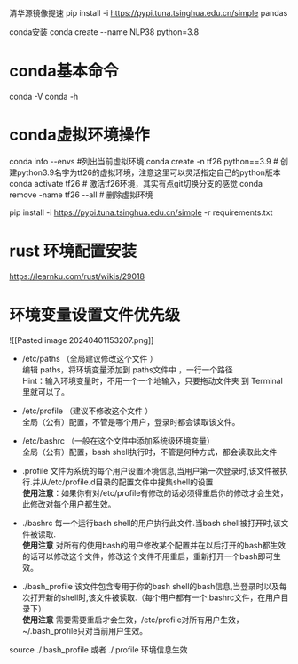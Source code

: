 清华源镜像提速
pip install -i https://pypi.tuna.tsinghua.edu.cn/simple pandas

conda安装
conda create --name NLP38 python=3.8
# conda基本命令
conda -V
conda -h

# conda虚拟环境操作
conda info --envs		#列出当前虚拟环境
conda create -n tf26 python==3.9 # 创建python3.9名字为tf26的虚拟环境，注意这里可以灵活指定自己的python版本
conda activate tf26  # 激活tf26环境，其实有点git切换分支的感觉
conda remove -name tf26 --all # 删除虚拟环境


pip install -i https://pypi.tuna.tsinghua.edu.cn/simple -r requirements.txt

#  rust 环境配置安装
https://learnku.com/rust/wikis/29018


# 环境变量设置文件优先级
![[Pasted image 20240401153207.png]]
-  /etc/paths （全局建议修改这个文件 ）  
   编辑 paths，将环境变量添加到 paths文件中 ，一行一个路径  
   Hint：输入环境变量时，不用一个一个地输入，只要拖动文件夹 到 Terminal 里就可以了。    
- /etc/profile （建议不修改这个文件 ）  
    全局（公有）配置，不管是哪个用户，登录时都会读取该文件。
    
- /etc/bashrc （一般在这个文件中添加系统级环境变量）  
    全局（公有）配置，bash shell执行时，不管是何种方式，都会读取此文件
    
- .profile 文件为系统的每个用户设置环境信息,当用户第一次登录时,该文件被执行.并从/etc/profile.d目录的配置文件中搜集shell的设置  
    **使用注意**：如果你有对/etc/profile有修改的话必须得重启你的修改才会生效，此修改对每个用户都生效。
    
- ./bashrc 每一个运行bash shell的用户执行此文件.当bash shell被打开时,该文件被读取.  
    **使用注意** 对所有的使用bash的用户修改某个配置并在以后打开的bash都生效的话可以修改这个文件，修改这个文件不用重启，重新打开一个bash即可生效。
    
- ./bash_profile 该文件包含专用于你的bash shell的bash信息,当登录时以及每次打开新的shell时,该文件被读取.（每个用户都有一个.bashrc文件，在用户目录下）  
    **使用注意** 需要需要重启才会生效，/etc/profile对所有用户生效，~/.bash_profile只对当前用户生效。
    

source ./.bash_profile 或者 ./.profile 环境信息生效